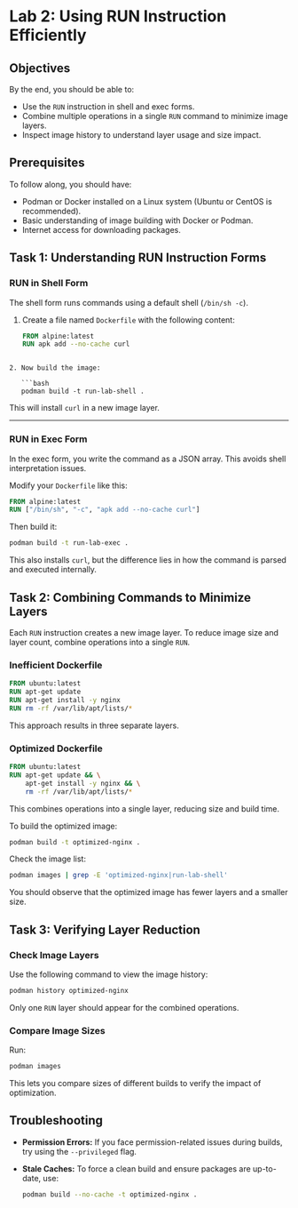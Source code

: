 # Lab 2: Using RUN Instruction Efficiently

## Objectives

By the end, you should be able to:

- Use the `RUN` instruction in shell and exec forms.
- Combine multiple operations in a single `RUN` command to minimize image layers.
- Inspect image history to understand layer usage and size impact.

## Prerequisites

To follow along, you should have:

- Podman or Docker installed on a Linux system (Ubuntu or CentOS is recommended).
- Basic understanding of image building with Docker or Podman.
- Internet access for downloading packages.

## Task 1: Understanding RUN Instruction Forms

### RUN in Shell Form

The shell form runs commands using a default shell (`/bin/sh -c`).

1. Create a file named `Dockerfile` with the following content:

   ```dockerfile
   FROM alpine:latest
   RUN apk add --no-cache curl
```

2. Now build the image:

   ```bash
   podman build -t run-lab-shell .
   ```

This will install `curl` in a new image layer.

---

### RUN in Exec Form

In the exec form, you write the command as a JSON array. This avoids shell interpretation issues.

Modify your `Dockerfile` like this:

```dockerfile
FROM alpine:latest
RUN ["/bin/sh", "-c", "apk add --no-cache curl"]
```

Then build it:

```bash
podman build -t run-lab-exec .
```

This also installs `curl`, but the difference lies in how the command is parsed and executed internally.

## Task 2: Combining Commands to Minimize Layers

Each `RUN` instruction creates a new image layer. To reduce image size and layer count, combine operations into a single `RUN`.

### Inefficient Dockerfile

```dockerfile
FROM ubuntu:latest
RUN apt-get update
RUN apt-get install -y nginx
RUN rm -rf /var/lib/apt/lists/*
```

This approach results in three separate layers.

### Optimized Dockerfile

```dockerfile
FROM ubuntu:latest
RUN apt-get update && \
    apt-get install -y nginx && \
    rm -rf /var/lib/apt/lists/*
```

This combines operations into a single layer, reducing size and build time.

To build the optimized image:

```bash
podman build -t optimized-nginx .
```

Check the image list:

```bash
podman images | grep -E 'optimized-nginx|run-lab-shell'
```

You should observe that the optimized image has fewer layers and a smaller size.

## Task 3: Verifying Layer Reduction

### Check Image Layers

Use the following command to view the image history:

```bash
podman history optimized-nginx
```

Only one `RUN` layer should appear for the combined operations.

### Compare Image Sizes

Run:

```bash
podman images
```

This lets you compare sizes of different builds to verify the impact of optimization.

## Troubleshooting

* **Permission Errors:** If you face permission-related issues during builds, try using the `--privileged` flag.
* **Stale Caches:** To force a clean build and ensure packages are up-to-date, use:

  ```bash
  podman build --no-cache -t optimized-nginx .
  ```
